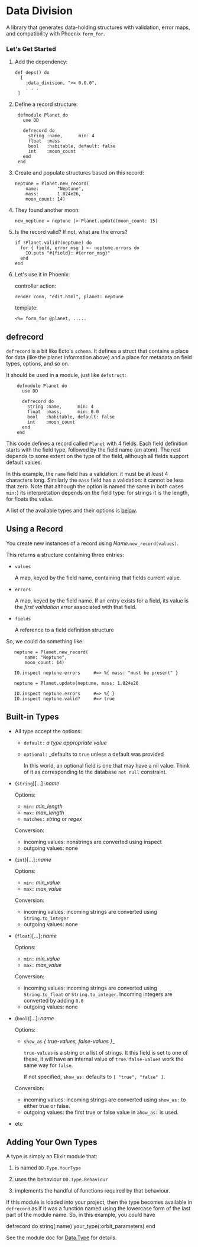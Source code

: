 # Data Division

A library that generates data-holding structures with validation,
error maps, and compatibility with Phoenix `form_for`.


### Let's Get Started

1. Add the dependency:

       def deps() do
         [
           :data_division, ">= 0.0.0",
           . . .
        ]
        
2. Define a record structure:

        defmodule Planet do
          use DD
          
          defrecord do
            string :name,      min: 4
            float  :mass
            bool   :habitable, default: false
            int    :moon_count
          end
        end

3. Create and populate structures based on this record:

       neptune = Planet.new_record(
           name:       "Neptune", 
           mass:       1.024e26, 
           moon_count: 14)
           
4. They found another moon:

       new_neptune = neptune |> Planet.update(moon_count: 15)
       
5. Is the record valid? If not, what are the errors?

       if !Planet.valid?(neptune) do
         for { field, error_msg } <- neptune.errors do
           IO.puts "#{field}: #{error_msg}"
         end
       end

6. Let's use it in Phoenix:

   controller action:
   
       render conn, "edit.html", planet: neptune
       
   template:
   
       <%= form_for @planet, ..... 
       
## defrecord

`defrecord` is a bit like Ecto's `schema`. It defines a struct that
contains a place for data (like the planet information above) and a
place for metadata on field types, options, and so on.

It should be used in a module, just like `defstruct`:

        defmodule Planet do
          use DD
          
          defrecord do
            string :name,      min: 4
            float  :mass,      min: 0.0
            bool   :habitable, default: false
            int    :moon_count
          end
        end
    
This code defines a record called `Planet` with 4 fields. Each field
definition starts with the field type, followed by the field name (an
atom). The rest depends to some extent on the type of the field,
although all fields support default values.

In this example, the `name` field has a validation: it must be at
least 4 characters long. Similarly the `mass` field has a validation:
it cannot be less that zero. Note that although the option is named
the same in both cases `min:`) its interpretation depends on the field
type: for strings it is the length, for floats the value.

A list of the available types and their options is [below](#types).

## Using a Record

You create new instances of a record using
_Name_.`new_record(values)`.

This returns a structure containing three entries:

* `values`

  A map, keyed by the field name, containing that fields current
  value.
  
* `errors`

  A map, keyed by the field name. If an entry exists for a field, its
  value is the _first validation error_ associated with that field. 
  
* `fields`

  A reference to a field definition structure
  
  
So, we could do something like:

       neptune = Planet.new_record(
           name: "Neptune", 
           moon_count: 14)
           
       IO.inspect neptune.errors     #=> %{ mass: "must be present" }
       
       neptune = Planet.update(neptune, mass: 1.024e26
       
       IO.inspect neptune.errors     #=> %{ }
       IO.inspect neptune.valid?     #=> true
       
       
## Built-in Types

* All type accept the options:

  * `default:` _a type appropriate value_
  
  * `optional:` _defaults to `true` unless a default was provided
  
    In this world, an optional field is one that may have a nil value.
    Think of it as corresponding to the database `not null`
    constraint.


* (`string`)[...]`:`_name_

  Options:
  
  * `min:` _min_length_
  * `max:` _max_length_
  * `matches:` _string_ or _regex_

  Conversion:
  
  * incoming values: nonstrings are converted using inspect
  * outgoing values: none

* (`int`)[...]`:`_name_

  Options:
  
  * `min:` _min_value_
  * `max:` _max_value_

  Conversion:
  
  * incoming values: incoming strings are converted using
    `String.to_integer`
  * outgoing values: none

* (`float`)[...]`:`_name_

  Options:
  
  * `min:` _min_value_
  * `max:` _max_value_

  Conversion:
  
  * incoming values: incoming strings are converted using
    `String.to_float` or `String.to_integer`. Incoming integers are
    converted by adding `0.0`
  * outgoing values: none

* (`bool`)[...]`:`_name_

  Options:
  
  * `show_as` _{ true-values, false-values }__

    `true-values` is a string or a list of strings. It this field is 
    set to one of these, it will have an internal value of `true`. `false-values` work the same way for `false`.
    
    If not specified, `show_as:` defaults to `[ "true", "false" ]`.

  Conversion:
  
  * incoming values: incoming strings are converted using
    `show_as:` to either true or false.
  * outgoing values: the first true or false value in `ahow_as:`
    is used.



* etc  

## Adding Your Own Types

A type is simply an Elixir module that:

1. is named `DD.Type.YourType`

2. uses the behaviour `DD.Type.Behaviour`

3. implements the handful of functions required by that behaviour.

If this module is loaded into your project, then the type becomes
available in `defrecord` as if it was a function named using the
lowercase form of the last part of the module name. So, in this
example, you could have

   defrecord do
     string(:name)
     your_type(:orbit_parameters)
   end
   
See the module doc for [Data.Type](,,,) for details.
   
       
       
